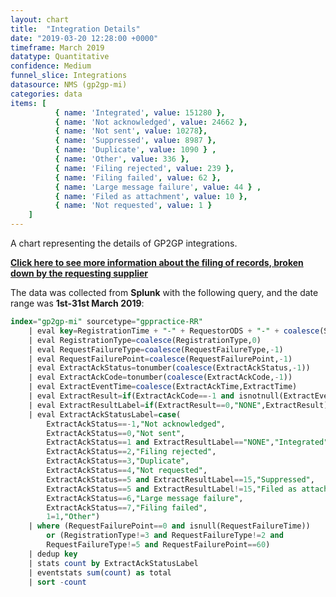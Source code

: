 ```yaml
---
layout: chart
title:  "Integration Details"
date: "2019-03-20 12:28:00 +0000"
timeframe: March 2019
datatype: Quantitative
confidence: Medium
funnel_slice: Integrations
datasource: NMS (gp2gp-mi)
categories: data
items: [ 
          { name: 'Integrated', value: 151280 },
          { name: 'Not acknowledged', value: 24662 },
          { name: 'Not sent', value: 10278},
          { name: 'Suppressed', value: 8987 },
          { name: 'Duplicate', value: 1090 } ,
          { name: 'Other', value: 336 },
          { name: 'Filing rejected', value: 239 },
          { name: 'Filing failed', value: 62 },
          { name: 'Large message failure', value: 44 } ,
          { name: 'Filed as attachment', value: 10 },
          { name: 'Not requested', value: 1 }
    ]
---
```

A chart representing the details of GP2GP integrations.

**[Click here to see more information about the filing of records, broken down by the requesting supplier](/prm-funnel/month/2019-03/rr-funnel/integrations/filing-by-requestor/filing-by-requestor.html)**

The data was collected from **Splunk** with the following query, and the date range was **1st-31st March 2019**:

```sql
index="gp2gp-mi" sourcetype="gppractice-RR" 
    | eval key=RegistrationTime + "-" + RequestorODS + "-" + coalesce(SenderODS,"Unknown")            
    | eval RegistrationType=coalesce(RegistrationType,0)
    | eval RequestFailureType=coalesce(RequestFailureType,-1) 
    | eval RequestFailurePoint=coalesce(RequestFailurePoint,-1)
    | eval ExtractAckStatus=tonumber(coalesce(ExtractAckStatus,-1))
    | eval ExtractAckCode=tonumber(coalesce(ExtractAckCode,-1))
    | eval ExtractEventTime=coalesce(ExtractAckTime,ExtractTime)
    | eval ExtractResult=if(ExtractAckCode==-1 and isnotnull(ExtractEventTime),0,ExtractAckCode)
    | eval ExtractResultLabel=if(ExtractResult==0,"NONE",ExtractResult)
    | eval ExtractAckStatusLabel=case(
        ExtractAckStatus==-1,"Not acknowledged",
        ExtractAckStatus==0,"Not sent",
        ExtractAckStatus==1 and ExtractResultLabel=="NONE","Integrated",
        ExtractAckStatus==2,"Filing rejected",
        ExtractAckStatus==3,"Duplicate",
        ExtractAckStatus==4,"Not requested",
        ExtractAckStatus==5 and ExtractResultLabel==15,"Suppressed",
        ExtractAckStatus==5 and ExtractResultLabel!=15,"Filed as attachment",
        ExtractAckStatus==6,"Large message failure",
        ExtractAckStatus==7,"Filing failed", 
        1=1,"Other")
    | where (RequestFailurePoint==0 and isnull(RequestFailureTime)) 
        or (RegistrationType!=3 and RequestFailureType!=2 and 
        RequestFailureType!=5 and RequestFailurePoint==60)
    | dedup key 
    | stats count by ExtractAckStatusLabel
    | eventstats sum(count) as total
    | sort -count
```
